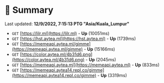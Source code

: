 # 📖 Summary
Last updated: **12/9/2022, 7:15:13 PTG "Asia/Kuala_Lumpur"**

- `GET` [https://lilr.ml](https://lilr.ml) - **Up** (10051ms)
- `GET` [https://hst.aytea.ml](https://hst.aytea.ml) - **Up** (1739ms)
- `GET` [https://memeapi.aytea.ml/gimme](https://memeapi.aytea.ml/gimme) - **Up** (15166ms)
- `GET` [https://color.aytea.ml/4b31d6.png](https://color.aytea.ml/4b31d6.png) - **Up** (2045ms)
- `GET` [https://memeapi.aytea.ml](https://memeapi.aytea.ml) - **Up** (833ms)
- `GET` [https://memeapi.aytea14.repl.co/gimme](https://memeapi.aytea14.repl.co/gimme) - **Up** (3319ms)
